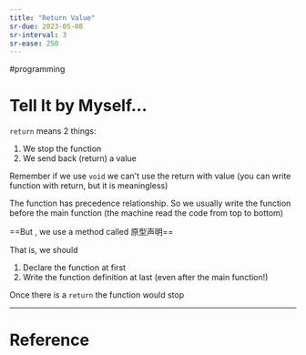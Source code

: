 ```yaml
---
title: "Return Value"
sr-due: 2023-05-08
sr-interval: 3
sr-ease: 250
---
```


#programming 

# Tell It by Myself...

`return` means 2 things:

1. We stop the function
2. We send back (return) a value

Remember if we use `void` we can't use the return with value (you can write function with return, but it is meaningless) 

The function has precedence relationship. So we usually write the function before the main function (the machine read the code from top to bottom)

==But , we use a method called 原型声明==

That is, we should

1. Declare the function at first
2. Write the function definition at last (even after the main function!)

Once there is a `return` the function would stop


---



# Reference 


